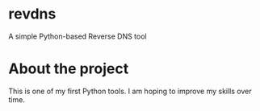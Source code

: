 # revdns
A simple Python-based Reverse DNS tool

# About the project
This is one of my first Python tools. I am hoping to improve my skills over time.
